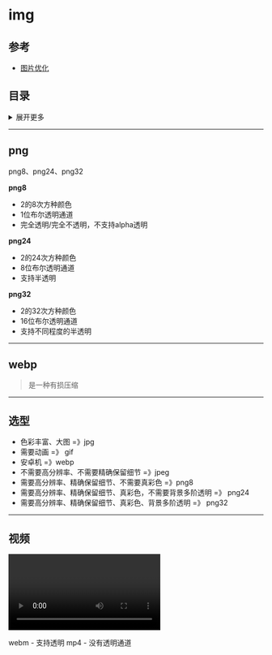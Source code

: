 # img

## 参考
- [图片优化](https://mp.weixin.qq.com/s/euvdMHkYUXHmgkV9D334NQ)

## 目录
<details>
<summary>展开更多</summary>

* [`png`](#png)
* [`webp`](#webp)
* [`选型`](#选型)
* [`视频`](#视频)

</details>

---

## png
png8、png24、png32

**png8**

- 2的8次方种颜色
- 1位布尔透明通道
- 完全透明/完全不透明，不支持alpha透明

**png24**

- 2的24次方种颜色
- 8位布尔透明通道
- 支持半透明

**png32**

- 2的32次方种颜色
- 16位布尔透明通道
- 支持不同程度的半透明

---

## webp
> 是一种有损压缩

---

## 选型
- 色彩丰富、大图 =》jpg
- 需要动画 =》 gif
- 安卓机 =》webp
- 不需要高分辨率、不需要精确保留细节 =》jpeg
- 需要高分辨率、精确保留细节、不需要真彩色 =》png8
- 需要高分辨率、精确保留细节、真彩色，不需要背景多阶透明 =》 png24
- 需要高分辨率、精确保留细节、真彩色、背景多阶透明 =》 png32

---

## 视频
<video>仅支持webm和MP4

webm - 支持透明
mp4 - 没有透明通道

